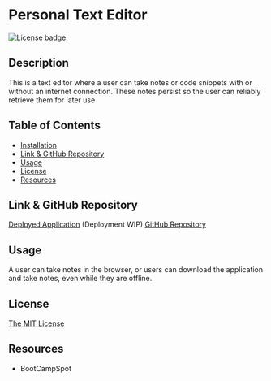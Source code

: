 # Personal Text Editor
![License badge.](https://img.shields.io/badge/License-MIT-yellow.svg) 

## Description
This is a text editor where a user can take notes or code snippets with or without an internet connection. These notes persist so the user can reliably retrieve them for later use

## Table of Contents
- [Installation](#installation)
- [Link & GitHub Repository](#link-&-github-repository)
- [Usage](#usage)
- [License](#license)
- [Resources](#resources)

## Link & GitHub Repository
[Deployed Application](https://github.com/hjlee17/19-pwa-personal-text-editor-for-notes-and-code-snippets.git) (Deployment WIP)
[GitHub Repository](https://github.com/hjlee17/19-pwa-personal-text-editor-for-notes-and-code-snippets.git)

## Usage
A user can take notes in the browser, or users can download the application and take notes, even while they are offline.

## License
[The MIT License](https://opensource.org/licenses/MIT/)

## Resources
- BootCampSpot
  